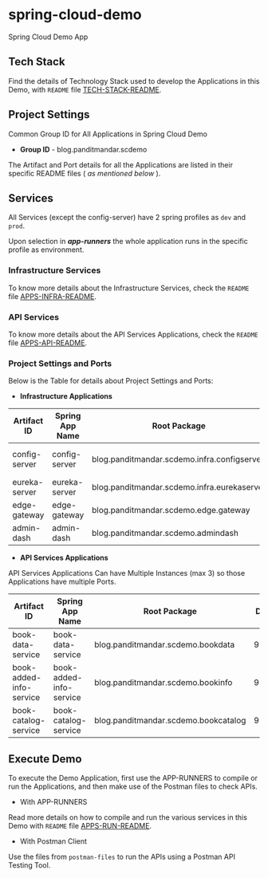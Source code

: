 # spring-cloud-demo
Spring Cloud Demo App


## Tech Stack
Find the details of Technology Stack used to develop the Applications in this Demo, with ```README``` file [TECH-STACK-README](docs/README.md).


## Project Settings
Common Group ID for All Applications in Spring Cloud Demo

 - **Group ID** - blog.panditmandar.scdemo

The Artifact and Port details for all the Applications are listed in their specific README files ( _as mentioned below_ ).


## Services
All Services (except the config-server) have 2 spring profiles as ```dev``` and ```prod```.

Upon selection in **_app-runners_** the whole application runs in the specific profile as  environment.


### Infrastructure Services
To know more details about the Infrastructure Services, check the ```README``` file [APPS-INFRA-README](apps-infra/README.md).


### API Services
To know more details about the API Services Applications, check the ```README``` file [APPS-API-README](apps-api/README.md).


### Project Settings and Ports
Below is the Table for details about Project Settings and Ports:

 - **Infrastructure Applications**

| **Artifact ID** | **Spring App Name** | **Root Package** | **Dev Port** | **Live Port** |
| ---------- | ---------- | ---------- | ---------- | ---------- |
| config-server | config-server | blog.panditmandar.scdemo.infra.configserver | 8888 | same as Dev |
| eureka-server | eureka-server | blog.panditmandar.scdemo.infra.eurekaserver | 9761 | 8761 |
| edge-gateway | edge-gateway | blog.panditmandar.scdemo.edge.gateway | 9050 | 8250 |
| admin-dash | admin-dash | blog.panditmandar.scdemo.admindash | 9090 | 8290 |


 - **API Services Applications**

API Services Applications Can have Multiple Instances (max 3) so those Applications have multiple Ports.
 
| **Artifact ID** | **Spring App Name** | **Root Package** | **Dev Port** | **Live Port** |
| ---------- | ---------- | ---------- | ---------- | ---------- |
| book-data-service | book-data-service | blog.panditmandar.scdemo.bookdata | 9081/2/3 | 8281/2/3 |
| book-added-info-service | book-added-info-service | blog.panditmandar.scdemo.bookinfo | 9071/2/3 | 8271/2/3 |
| book-catalog-service | book-catalog-service | blog.panditmandar.scdemo.bookcatalog | 9061/2/3 | 8261/2/3 |


## Execute Demo
To execute the Demo Application, first use the APP-RUNNERS to compile or run the Applications, and then make use of the Postman files to check APIs.

 - With APP-RUNNERS

Read more details on how to compile and run the various services in this Demo with ```README``` file [APPS-RUN-README](app-runners/README.md).


 - With Postman Client

Use the files from ```postman-files``` to run the APIs using a Postman API Testing Tool.
